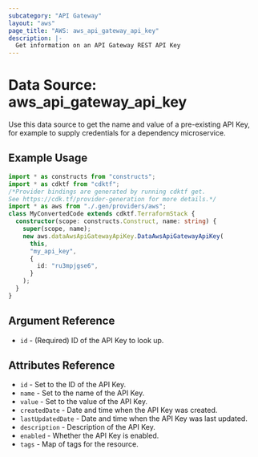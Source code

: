```yaml
---
subcategory: "API Gateway"
layout: "aws"
page_title: "AWS: aws_api_gateway_api_key"
description: |-
  Get information on an API Gateway REST API Key
---
```


# Data Source: aws_api_gateway_api_key

Use this data source to get the name and value of a pre-existing API Key, for
example to supply credentials for a dependency microservice.

## Example Usage

```typescript
import * as constructs from "constructs";
import * as cdktf from "cdktf";
/*Provider bindings are generated by running cdktf get.
See https://cdk.tf/provider-generation for more details.*/
import * as aws from "./.gen/providers/aws";
class MyConvertedCode extends cdktf.TerraformStack {
  constructor(scope: constructs.Construct, name: string) {
    super(scope, name);
    new aws.dataAwsApiGatewayApiKey.DataAwsApiGatewayApiKey(
      this,
      "my_api_key",
      {
        id: "ru3mpjgse6",
      }
    );
  }
}

```

## Argument Reference

* `id` - (Required) ID of the API Key to look up.

## Attributes Reference

* `id` - Set to the ID of the API Key.
* `name` - Set to the name of the API Key.
* `value` - Set to the value of the API Key.
* `createdDate` - Date and time when the API Key was created.
* `lastUpdatedDate` - Date and time when the API Key was last updated.
* `description` - Description of the API Key.
* `enabled` - Whether the API Key is enabled.
* `tags` - Map of tags for the resource.

<!-- cache-key: cdktf-0.17.0-pre.15 input-151d0c547bb259bcb9552b8db1b7e22ef3191cefb2473cbf3e3f59c7f5f2409b -->
